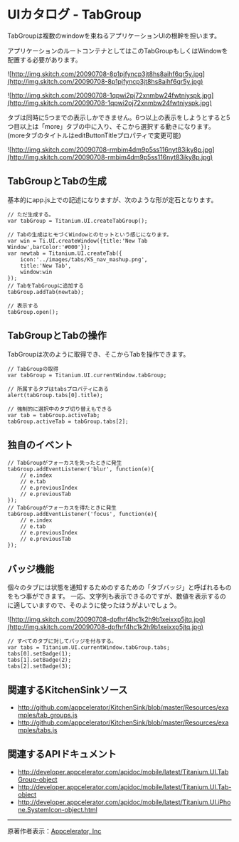 # UIカタログ - TabGroup #


TabGroupは複数のwindowを束ねるアプリケーションUIの根幹を担います。

アプリケーションのルートコンテナとしてはこのTabGroupもしくはWindowを配置する必要があります。

![http://img.skitch.com/20090708-8p1pjfyncp3jt8hs8aihf6qr5y.jpg](http://img.skitch.com/20090708-8p1pjfyncp3jt8hs8aihf6qr5y.jpg)

![http://img.skitch.com/20090708-1qpwi2pj72xnmbw24fwtniyspk.jpg](http://img.skitch.com/20090708-1qpwi2pj72xnmbw24fwtniyspk.jpg)

タブは同時に5つまでの表示しかできません。6つ以上の表示をしようとすると5つ目以上は「more」タブの中に入り、そこから選択する動きになります。(moreタブのタイトルはeditButtonTitleプロパティで変更可能)

![http://img.skitch.com/20090708-rmbim4dm9p5ss116nyt83iky8p.jpg](http://img.skitch.com/20090708-rmbim4dm9p5ss116nyt83iky8p.jpg)

## TabGroupとTabの生成 ##
基本的にapp.js上での記述になりますが、次のような形が定石となります。
```
// ただ生成する。
var tabGroup = Titanium.UI.createTabGroup();

// Tabの生成はヒモづくWindowとのセットという感じになります。
var win = Ti.UI.createWindow({title:'New Tab Window',barColor:'#000'});
var newtab = Titanium.UI.createTab({  
    icon:'../images/tabs/KS_nav_mashup.png',
    title:'New Tab',
    window:win
});
// TabをTabGroupに追加する
tabGroup.addTab(newtab);

// 表示する
tabGroup.open();
```

## TabGroupとTabの操作 ##
TabGroupは次のように取得でき、そこからTabを操作できます。
```
// TabGroupの取得
var tabGroup = Titanium.UI.currentWindow.tabGroup;

// 所属するタブはtabsプロパティにある
alert(tabGroup.tabs[0].title);

// 強制的に選択中のタブ切り替えもできる
var tab = tabGroup.activeTab;
tabGroup.activeTab = tabGroup.tabs[2];
```

## 独自のイベント ##
```
// TabGroupがフォーカスを失ったときに発生
tabGroup.addEventListener('blur', function(e){
    // e.index
    // e.tab
    // e.previousIndex
    // e.previousTab
});
// TabGroupがフォーカスを得たときに発生
tabGroup.addEventListener('focus', function(e){
    // e.index
    // e.tab
    // e.previousIndex
    // e.previousTab
});
```

## バッジ機能 ##
個々のタブには状態を通知するためのするための「タブバッジ」と呼ばれるものをもつ事ができます。
一応、文字列も表示できるのですが、数値を表示するのに適していますので、そのように使ったほうがよいでしょう。

![http://img.skitch.com/20090708-dpfhrf4hc1k2h9b1xeixxp5jtq.jpg](http://img.skitch.com/20090708-dpfhrf4hc1k2h9b1xeixxp5jtq.jpg)

```
// すべてのタブに対してバッジを付与する。
var tabs = Titanium.UI.currentWindow.tabGroup.tabs;
tabs[0].setBadge(1); 
tabs[1].setBadge(2); 
tabs[2].setBadge(3);
```

## 関連するKitchenSinkソース ##

  * http://github.com/appcelerator/KitchenSink/blob/master/Resources/examples/tab_groups.js
  * http://github.com/appcelerator/KitchenSink/blob/master/Resources/examples/tabs.js

## 関連するAPIドキュメント ##

  * http://developer.appcelerator.com/apidoc/mobile/latest/Titanium.UI.TabGroup-object
  * http://developer.appcelerator.com/apidoc/mobile/latest/Titanium.UI.Tab-object
  * http://developer.appcelerator.com/apidoc/mobile/latest/Titanium.UI.iPhone.SystemIcon-object.html


---

原著作者表示：[Appcelerator, Inc](http://www.appcelerator.com/)